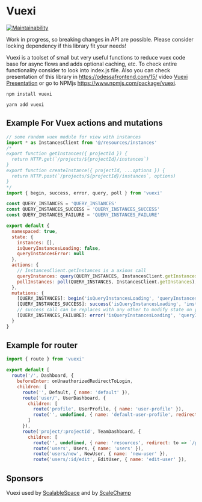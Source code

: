 # Vuexi
[![Maintainability](https://api.codeclimate.com/v1/badges/424d9ad5403bdf92aa92/maintainability)](https://codeclimate.com/github/mikefaraponov/vuexi/maintainability)

Work in progress, so breaking changes in API are possible. Please consider locking dependency if this library fit your needs!

Vuexi is a toolset of small but very useful functions to reduce vuex code base for async flows and adds optional caching, etc.
To check entire functionality consider to look into index.js file. Also you can check presentation of this library in https://odessafrontend.com/15/ video [Vuexi Presentation](https://www.youtube.com/watch?v=Q_olFkYVakg) or go to NPMjs https://www.npmjs.com/package/vuexi.

```npm install vuexi```

```yarn add vuexi```

## Example For Vuex actions and mutations 

```javascript
// some random vuex module for view with instances
import * as InstancesClient from '@/resources/instances'
/*
export function getInstances({ projectId }) {
  return HTTP.get(`/projects/${projectId}/instances`)
}
export function createInstance({ projectId, ...options }) {
  return HTTP.post(`/projects/${projectId}/instances`, options)
}
*/
import { begin, success, error, query, poll } from 'vuexi'

const QUERY_INSTANCES = 'QUERY_INSTANCES'
const QUERY_INSTANCES_SUCCESS = 'QUERY_INSTANCES_SUCCESS'
const QUERY_INSTANCES_FAILURE = 'QUERY_INSTANCES_FAILURE'

export default {
  namespaced: true,
  state: {
    instances: [],
    isQueryInstancesLoading: false,
    queryInstancesError: null
  },
  actions: {
    // InstancesClient.getInstances is a axious call
    queryInstances: query(QUERY_INSTANCES, InstancesClient.getInstances), // used for initial load of state
    pollInstances: poll(QUERY_INSTANCES, InstancesClient.getInstances), // used for polling purposes with setInterval
  },
  mutations: {
    [QUERY_INSTANCES]: begin('isQueryInstancesLoading', 'queryInstancesError'), // essentialy is a macros to set isQueryInstancesLoading to true and queryInstancesError to null
    [QUERY_INSTANCES_SUCCESS]: success('isQueryInstancesLoading', 'instances'), // sets isQueryInstancesLoading to false and instances from axios data object provided to this mutation from "query" or "poll" helper
    // success call can be replaces with any other to modify state on your purpose (removeById, push, silence, etc)
    [QUERY_INSTANCES_FAILURE]: error('isQueryInstancesLoading', 'queryInstancesError') // sets isQueryInstancesLoading to false and queryInstancesError to error from axious call provided to this mutation
  }
}
```

## Example for router
```javascript
import { route } from 'vuexi'

export default [
  route('/', Dashboard, {
    beforeEnter: onUnauthorizedRedirectToLogin,
    children: [
      route('', Default, { name: 'default' }),
      route('user/', UserDashboard, {
        children: [
          route('profile', UserProfile, { name: 'user-profile' }),
          route('', undefined, { name: 'default-user-profile', redirect: { name: 'user-profile' } })
        ]
      }),
      route('project/:projectId', TeamDashboard, {
        children: [
          route('', undefined, { name: 'resources', redirect: to => `/project/${to.params.projectId}/users` }),
          route('users', Users, { name: 'users' }),
          route('users/new', NewUser, { name: 'new-user' }),
          route('users/:id/edit', EditUser, { name: 'edit-user' }),
```

## Sponsors
Vuexi used by [ScalableSpace](https://scalablespace.net) and by [ScaleChamp](https://scalechamp.com)
